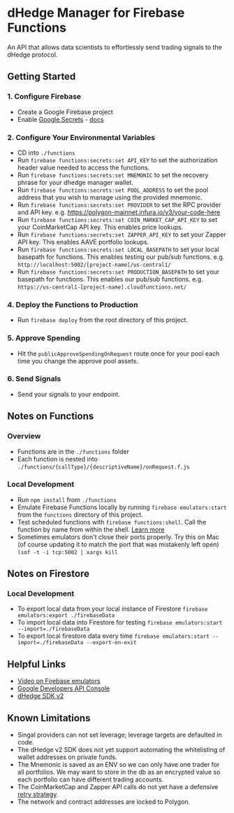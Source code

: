 # dHedge Manager for Firebase Functions
An API that allows data scientists to effortlessly send trading signals to the dHedge protocol.

## Getting Started

### 1. Configure Firebase
- Create a Google Firebase project
- Enable [Google Secrets](https://cloud.google.com/secret-manager) - [docs](https://firebase.google.com/docs/functions/config-env#managing_secrets)

### 2. Configure Your Environmental Variables
- CD into `./functions`
- Run `firebase functions:secrets:set API_KEY` to set the authorization header value needed to access the functions.
- Run `firebase functions:secrets:set MNEMONIC` to set the recovery phrase for your dhedge manager wallet.
- Run `firebase functions:secrets:set POOL_ADDRESS` to set the pool address that you wish to manage using the provided mnemonic.
- Run `firebase functions:secrets:set PROVIDER` to set the RPC provider and API key. e.g. https://polygon-mainnet.infura.io/v3/your-code-here
- Run `firebase functions:secrets:set COIN_MARKET_CAP_API_KEY` to set your CoinMarketCap API key. This enables price lookups.
- Run `firebase functions:secrets:set ZAPPER_API_KEY` to set your Zapper API key. This enables AAVE portfolio lookups.
- Run `firebase functions:secrets:set LOCAL_BASEPATH` to set your local basepath for functions. This enables testing our pub/sub functions. e.g. `http://localhost:5002/[project-name]/us-central1/`
- Run `firebase functions:secrets:set PRODUCTION_BASEPATH` to set your basepath for functions. This enables our pub/sub functions. e.g. `https://us-central1-[project-name].cloudfunctions.net/`


### 4. Deploy the Functions to Production
- Run `firebase deploy` from the root directory of this project.

### 5. Approve Spending
- Hit the `publicApproveSpendingOnRequest` route once for your pool each time you change the approve pool assets.

### 6. Send Signals
- Send your signals to your endpoint.

## Notes on Functions
### Overview
- Functions are in the `./functions` folder
- Each function is nested into `./functions/{callType}/{descriptiveName}/onRequest.f.js`

### Local Development
- Run `npm install` from `./functions`
- Emulate Firebase Functions locally by running `firebase emulators:start` from the `functions` directory of this project.
- Test scheduled functions with `firebase functions:shell`. Call the function by name from within the shell. [Learn more](https://stackoverflow.com/a/69424195/17273215)
- Sometimes emulators don't close their ports properly. Try this on Mac (of course updating it to match the port that was mistakenly left open) `lsof -t -i tcp:5002 | xargs kill`

## Notes on Firestore
### Local Development
- To export local data from your local instance of Firestore `firebase emulators:export ./firebaseData`
- To import local data into Firestore for testing `firebase emulators:start --import=./firebaseData`
- To export local firestore data every time `firebase emulators:start --import=./firebaseData --export-on-exit`


## Helpful Links
- [Video on Firebase emulators](https://www.youtube.com/watch?v=pkgvFNPdiEs)
- [Google Developers API Console](https://console.developers.google.com/apis/dashboard)
- [dHedge SDK v2](https://github.com/dhedge/dhedge-v2-sdk)

## Known Limitations
- Singal providers can not set leverage; leverage targets are defaulted in code.
- The dHedge v2 SDK does not yet support automating the whitelisting of wallet addresses on private funds.
- The Mnemonic is saved as an ENV so we can only have one trader for all portfolios. We may want to store in the db as an encrypted value so each portfolio can have different trading accounts.
- The CoinMarketCap and Zapper API calls do not yet have a defensive [retry strategy](https://github.com/tim-kos/node-retry).
- The network and contract addresses are locked to Polygon.
